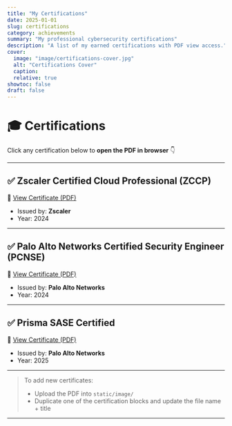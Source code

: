 ```yaml
---
title: "My Certifications"
date: 2025-01-01
slug: certifications
category: achievements
summary: "My professional cybersecurity certifications"
description: "A list of my earned certifications with PDF view access."
cover:
  image: "image/certifications-cover.jpg"
  alt: "Certifications Cover"
  caption:
  relative: true
showtoc: false
draft: false
---
```


# 🎓 Certifications

Click any certification below to **open the PDF in browser** 👇

---

## ✅ Zscaler Certified Cloud Professional (ZCCP)

📄 [View Certificate (PDF)](static/images/Ritesh2025_CortexFoundation.pdf)

- Issued by: **Zscaler**
- Year: 2024

---

## ✅ Palo Alto Networks Certified Security Engineer (PCNSE)

📄 [View Certificate (PDF)](/image/pcnse.pdf)

- Issued by: **Palo Alto Networks**
- Year: 2024

---

## ✅ Prisma SASE Certified

📄 [View Certificate (PDF)](/image/prisma.pdf)

- Issued by: **Palo Alto Networks**
- Year: 2025

---

> To add new certificates:
> - Upload the PDF into `static/image/`
> - Duplicate one of the certification blocks and update the file name + title

---
